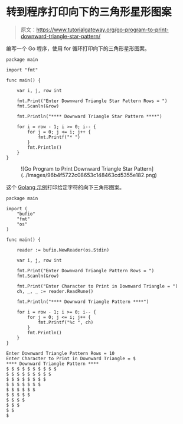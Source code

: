 # 转到程序打印向下的三角形星形图案

> 原文：<https://www.tutorialgateway.org/go-program-to-print-downward-triangle-star-pattern/>

编写一个 Go 程序，使用 for 循环打印向下的三角形星形图案。

```
package main

import "fmt"

func main() {

	var i, j, row int

	fmt.Print("Enter Downward Triangle Star Pattern Rows = ")
	fmt.Scanln(&row)

	fmt.Println("**** Downward Triangle Star Pattern ****")

	for i = row - 1; i >= 0; i-- {
		for j = 0; j <= i; j++ {
			fmt.Printf("* ")
		}
		fmt.Println()
	}
}
```

<figure class="wp-block-image size-large">![Go Program to Print Downward Triangle Star Pattern](../Images/96b4f5722c08653c148463cd5355e182.png)</figure>

这个 [Golang 示例](https://www.tutorialgateway.org/go-programs/)打印给定字符的向下三角形图案。

```
package main

import (
	"bufio"
	"fmt"
	"os"
)

func main() {

	reader := bufio.NewReader(os.Stdin)

	var i, j, row int

	fmt.Print("Enter Downward Triangle Pattern Rows = ")
	fmt.Scanln(&row)

	fmt.Print("Enter Character to Print in Downward Triangle = ")
	ch, _, _ := reader.ReadRune()

	fmt.Println("**** Downward Triangle Pattern ****")

	for i = row - 1; i >= 0; i-- {
		for j = 0; j <= i; j++ {
			fmt.Printf("%c ", ch)
		}
		fmt.Println()
	}
}
```

```
Enter Downward Triangle Pattern Rows = 10
Enter Character to Print in Downward Triangle = $
**** Downward Triangle Pattern ****
$ $ $ $ $ $ $ $ $ $ 
$ $ $ $ $ $ $ $ $ 
$ $ $ $ $ $ $ $ 
$ $ $ $ $ $ $ 
$ $ $ $ $ $ 
$ $ $ $ $ 
$ $ $ $ 
$ $ $ 
$ $ 
$ 
```